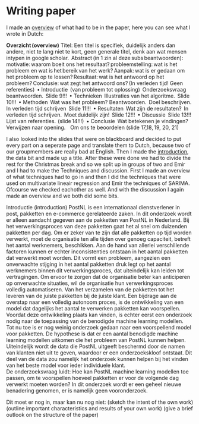 # Writing paper

I made an [overview]() of what had to be in the paper, here you can see what I wrote in Dutch:

**Overzicht (overview)**
Titel: Een titel is specifiek, duidelijk anders dan andere, niet te lang niet te kort, geen generale titel, denk aan wat mensen intypen in google scholar.  
Abstract (in 1 zin al deze subs beantwoorden): motivatie: waarom boeit ons het resultaat? probleemstelling: wat is het probleem en wat is het bereik van het werk? Aanpak: wat is er gedaan om het probleem op te lossen? Resultaat: wat is het antwoord op het probleem? Conclusie: wat zegt het antwoord ons? (In verleden tijd! Geen referenties)  
•	Introductie  
(van probleem tot oplossing)  
Onderzoeksvraag beantwoorden.  
Slide 9!!!  
•	Technieken  
Illustraties van het algoritme.  
Slide 10!!!  
•	Methoden  
Wat was het probleem? Beantwoorden.  
Doel beschrijven.   
In verleden tijd schrijven  
Slide 11!!!  
•	Resultaten  
Wat zijn de resultaten?  
In verleden tijd schrijven.  
Moet duidelijk zijn!  
Slide 12!!!  
•	Discussie  
Slide 13!!!  
Lijst van referenties.  (slide 14!!!)  
•	Conclusie  
Wat betekenen je vindingen?  
Verwijzen naar opening.  
  
Om ons te beoordelen (slide 17,18, 19, 20, 21)  

I also looked into the slides that were on blackboard and decided to put every part on a seperate page and translate them to Dutch, because two of our groupmembers are really bad at English. Then I made the [introduction](), the data bit and made up a title. After these were done we had to divide the rest for the Christmas break and so we split up in groups of two and Emir and I had to make the Techniques and discussion. First I made an overview of what techniques had to go in and then I did the techniques that were used on multivariate lineair regression and Emir the techniques of SARIMA. Ofcourse we checked eachother as well. And with the discussion I again made an overview and we both did some bits.


Introductie (introduction)
PostNL is een internationaal dienstverlener in post, pakketten en e-commerce gerelateerde zaken. In dit onderzoek wordt er alleen aandacht gegeven aan de pakketten van PostNL in Nederland. Bij het verwerkingsproces van deze pakketten gaat het al snel om duizenden pakketten per dag. Om er zeker van te zijn dat alle pakketten op tijd worden verwerkt, moet de organisatie ten alle tijden over genoeg capaciteit, betreft het aantal werknemers, beschikken. Aan de hand van allerlei verschillende factoren kunnen er echter inconsistenties ontstaan in het aantal pakketten dat verwerkt moet worden. Dit vormt een probleem, aangezien een onverwachte stijging in het aantal pakketten druk legt op het aantal werknemers binnen dit verwerkingsproces, dat uiteindelijk kan leiden tot vertragingen. 
Om ervoor te zorgen dat de organisatie beter kan anticiperen op onverwachte situaties, wil de organisatie hun verwerkingsproces volledig automatiseren. Van het verzamelen van de pakketten tot het leveren van de juiste pakketten bij de juiste klant. Een bijdrage aan de overstap naar een volledig autonoom proces, is de ontwikkeling van een model dat dagelijks het aantal te verwerken pakketten kan voorspellen. Voordat deze ontwikkeling plaats kan vinden, is echter eerst een onderzoek nodig naar de toepassing van de benodigde machine learning modellen.  
Tot nu toe is er nog weinig onderzoek gedaan naar een voorspellend model voor pakketten. De hypothese is dat er een aantal benodigde machine learning modellen uitkomen die het probleem van PostNL kunnen helpen. Uiteindelijk wordt de data die PostNL uitgeeft beschermd door de namen van klanten niet uit te geven, waardoor er een onderzoekskloof ontstaat. Dit deel van de data zou namelijk het onderzoek kunnen helpen bij het vinden van het beste model voor ieder individuele klant.  
De onderzoeksvraag luidt: Hoe kan PostNL machine learning modellen toe passen, om te voorspellen hoeveel pakketten er voor de volgende dag verwerkt moeten worden? 
In dit onderzoek wordt er een geheel nieuwe benadering genomen, er is namelijk geen vooronderzoek.  
 
Dit moet er nog in, maar kan nu  nog niet: 
(sketch the intent of the own work) 
(outline important characteristics and results of your own work) 
(give a brief outlook on the structure of the paper) 


